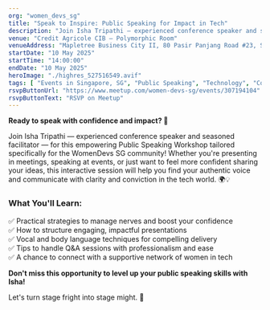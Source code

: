 ```yaml
---
org: "women_devs_sg"
title: "Speak to Inspire: Public Speaking for Impact in Tech"
description: "Join Isha Tripathi — experienced conference speaker and seasoned facilitator — for this empowering Public Speaking Workshop tailored specifically for the WomenDevs SG community!"
venue: "Credit Agricole CIB – Polymorphic Room"
venueAddress: "Mapletree Business City II, 80 Pasir Panjang Road #23, Singapore"
startDate: "10 May 2025"
startTime: "14:00:00"
endDate: "10 May 2025"
heroImage: "./highres_527516549.avif"
tags: [ "Events in Singapore, SG", "Public Speaking", "Technology", "Confidence and Self-Esteem", "Women in Technology", "Facilitation" ]
rsvpButtonUrl: "https://www.meetup.com/women-devs-sg/events/307194104"
rsvpButtonText: "RSVP on Meetup"
---
```


**Ready to speak with confidence and impact? 🎤**

Join Isha Tripathi — experienced conference speaker and seasoned facilitator — for this empowering Public Speaking Workshop tailored specifically for the WomenDevs SG community!
Whether you're presenting in meetings, speaking at events, or just want to feel more confident sharing your ideas, this interactive session will help you find your authentic voice and communicate with clarity and conviction in the tech world. 🌍💡

### What You'll Learn:

✅ Practical strategies to manage nerves and boost your confidence<br/>
✅ How to structure engaging, impactful presentations<br/>
✅ Vocal and body language techniques for compelling delivery<br/>
✅ Tips to handle Q&A sessions with professionalism and ease<br/>
✅ A chance to connect with a supportive network of women in tech<br/>

**Don't miss this opportunity to level up your public speaking skills with Isha!**

Let's turn stage fright into stage might. 🎯
